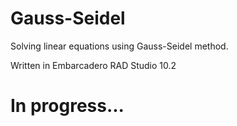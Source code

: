 # Gauss-Seidel
Solving linear equations using Gauss-Seidel method.

Written in Embarcadero RAD Studio 10.2

# In progress...
